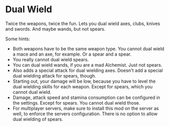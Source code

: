 # Dual Wield

Twice the weapons, twice the fun. Lets you dual wield axes, clubs, knives and swords. And maybe wands, but not spears.

Some hints:
- Both weapons have to be the same weapon type. You cannot dual wield a mace and an axe, for example. Or a spear and a spear.
- You really cannot dual wield spears.
- You can dual wield wands, if you are a mad Alchemist. Just not spears.
- Also adds a special attack for dual wielding axes. Doesn't add a special dual wielding attack for spears, though.
- Starting out, your damage will be low, because you have to level the dual wielding skills for each weapon. Except for spears, which you cannot dual wield.
- Damage, attack speed and stamina consumption can be configured in the settings. Except for spears. You cannot dual wield those.
- For multiplayer servers, make sure to install this mod on the server as well, to enforce the servers configuration. There is no option to allow dual wielding of spears.